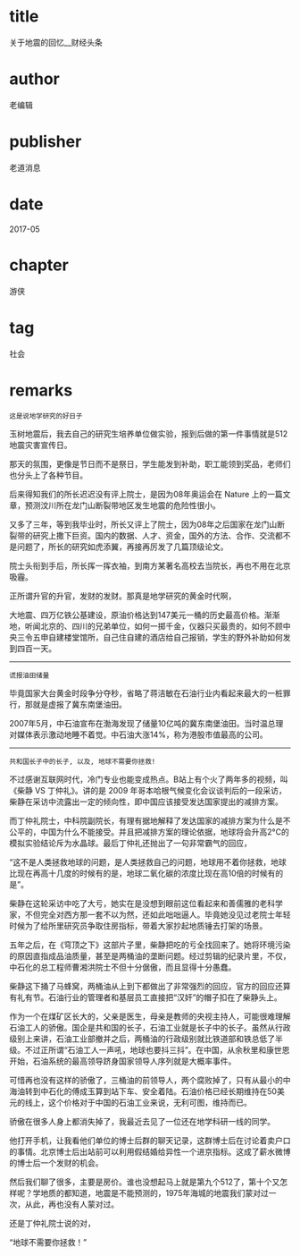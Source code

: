 # title
关于地震的回忆__财经头条

# author
老编辑

# publisher
老道消息

# date
2017-05

# chapter
游侠

# tag
社会

# remarks
`这是说地学研究的好日子`

玉树地震后，我去自己的研究生培养单位做实验，报到后做的第一件事情就是512地震灾害宣传日。

那天的氛围，更像是节日而不是祭日，学生能发到补助，职工能领到奖品，老师们也分头上了各种节目。

后来得知我们的所长迟迟没有评上院士，是因为08年奥运会在 Nature 上的一篇文章，预测汶川所在龙门山断裂带地区发生地震的危险性很小。

又多了三年，等到我毕业时，所长又评上了院士，因为08年之后国家在龙门山断裂带的研究上撒下巨资。国内的数据、人才、资金，国外的方法、合作、交流都不是问题了，所长的研究如虎添翼，再接再厉发了几篇顶级论文。

院士头衔到手后，所长挥一挥衣袖，到南方某著名高校去当院长，再也不用在北京吸霾。

正所谓升官的升官，发财的发财。那真是地学研究的黄金时代啊，

大地震、四万亿铁公基建设，原油价格达到147美元一桶的历史最高价格。渐渐地，听闻北京的、四川的兄弟单位，如何一掷千金，仪器只买最贵的，如何不顾中央三令五申自建楼堂馆所，自己住自建的酒店给自己报销，学生的野外补助如何发到四百一天。

---

`谎报油田储量`

毕竟国家大台黄金时段争分夺秒，省略了蒋洁敏在石油行业内看起来最大的一桩罪行，那就是虚报了冀东南堡油田。

2007年5月，中石油宣布在渤海发现了储量10亿吨的冀东南堡油田。当时温总理对媒体表示激动地睡不着觉。中石油大涨14%，称为港股市值最高的公司。

---

`共和国长子中的长子, 以及, 地球不需要你拯救!`

不过感谢互联网时代，冷门专业也能变成热点。B站上有个火了两年多的视频，叫《柴静 VS 丁仲礼》。讲的是 2009 年哥本哈根气候变化会议谈判后的一段采访，柴静在采访中流露出一定的倾向性，即中国应该接受发达国家提出的减排方案。

而丁仲礼院士，中科院副院长，有理有据地解释了发达国家的减排方案为什么是不公平的，中国为什么不能接受。并且把减排方案的理论依据，地球将会升高2°C的模拟实验结论斥为水晶球。最后丁仲礼还抛出了一句非常霸气的回应，

“这不是人类拯救地球的问题，是人类拯救自己的问题，地球用不着你拯救，地球比现在再高十几度的时候有的是，地球二氧化碳的浓度比现在高10倍的时候有的是”。

柴静在这轮采访中吃了大亏，她实在是没想到眼前这位看起来和善儒雅的老科学家，不但完全对西方那一套不以为然，还如此咄咄逼人。毕竟她没见过老院士年轻时候为了给所里研究员争取住房指标，带着大家抄起地质锤去打架的场景。

五年之后，在《穹顶之下》这部片子里，柴静把吃的亏全找回来了。她将环境污染的原因直指成品油质量，甚至是两桶油的垄断问题。经过剪辑的纪录片里，不仅，中石化的总工程师曹湘洪院士不但十分倨傲，而且显得十分愚蠢。

柴静这下捅了马蜂窝，两桶油从上到下都做出了非常强烈的回应，官方的回应还算有礼有节。石油行业的管理者和基层员工直接把“汉奸”的帽子扣在了柴静头上。

作为一个在煤矿区长大的，父亲是医生，母亲是教师的央视主持人，可能很难理解石油工人的骄傲。国企是共和国的长子，石油工业就是长子中的长子。虽然从行政级别上来讲，石油工业部撤并之后，两桶油的行政级别就比铁道部和铁总低了半级。不过正所谓“石油工人一声吼，地球也要抖三抖”。在中国，从余秋里和康世恩开始，石油系统的最高领导跻身国家领导人序列就是大概率事件。

可惜再也没有这样的骄傲了，三桶油的前领导人，两个腐败掉了，只有从最小的中海油转到中石化的傅成玉算到站下车、安全着陆。石油价格已经长期维持在50美元的线上，这个价格对于中国的石油工业来说，无利可图，维持而已。

骄傲在很多人身上都消失掉了，我最近去见了一位还在地学科研一线的同学。

他打开手机，让我看他们单位的博士后群的聊天记录，这群博士后在讨论着卖户口的事情。北京博士后出站前可以利用假结婚给异性一个进京指标。这成了薪水微博的博士后一个发财的机会。

然后我们聊了很多，主要是房价。谁也没想起马上就是第九个512了，第十个又怎样呢？学地质的都知道，地震是不能预测的，1975年海城的地震我们蒙对过一次，从此，再也没有人蒙对过。

还是丁仲礼院士说的对，

“地球不需要你拯救！”
